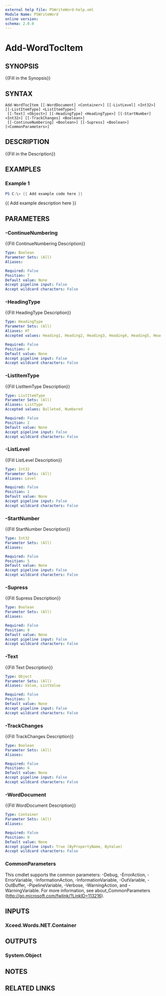 ```yaml
---
external help file: PSWriteWord-help.xml
Module Name: PSWriteWord
online version:
schema: 2.0.0
---
```


# Add-WordTocItem

## SYNOPSIS
{{Fill in the Synopsis}}

## SYNTAX

```
Add-WordTocItem [[-WordDocument] <Container>] [[-ListLevel] <Int32>] [[-ListItemType] <ListItemType>]
 [[-Text] <Object>] [[-HeadingType] <HeadingType>] [[-StartNumber] <Int32>] [[-TrackChanges] <Boolean>]
 [[-ContinueNumbering] <Boolean>] [[-Supress] <Boolean>] [<CommonParameters>]
```

## DESCRIPTION
{{Fill in the Description}}

## EXAMPLES

### Example 1
```powershell
PS C:\> {{ Add example code here }}
```

{{ Add example description here }}

## PARAMETERS

### -ContinueNumbering
{{Fill ContinueNumbering Description}}

```yaml
Type: Boolean
Parameter Sets: (All)
Aliases:

Required: False
Position: 7
Default value: None
Accept pipeline input: False
Accept wildcard characters: False
```

### -HeadingType
{{Fill HeadingType Description}}

```yaml
Type: HeadingType
Parameter Sets: (All)
Aliases: HT
Accepted values: Heading1, Heading2, Heading3, Heading4, Heading5, Heading6, Heading7, Heading8, Heading9

Required: False
Position: 4
Default value: None
Accept pipeline input: False
Accept wildcard characters: False
```

### -ListItemType
{{Fill ListItemType Description}}

```yaml
Type: ListItemType
Parameter Sets: (All)
Aliases: ListType
Accepted values: Bulleted, Numbered

Required: False
Position: 2
Default value: None
Accept pipeline input: False
Accept wildcard characters: False
```

### -ListLevel
{{Fill ListLevel Description}}

```yaml
Type: Int32
Parameter Sets: (All)
Aliases: Level

Required: False
Position: 1
Default value: None
Accept pipeline input: False
Accept wildcard characters: False
```

### -StartNumber
{{Fill StartNumber Description}}

```yaml
Type: Int32
Parameter Sets: (All)
Aliases:

Required: False
Position: 5
Default value: None
Accept pipeline input: False
Accept wildcard characters: False
```

### -Supress
{{Fill Supress Description}}

```yaml
Type: Boolean
Parameter Sets: (All)
Aliases:

Required: False
Position: 8
Default value: None
Accept pipeline input: False
Accept wildcard characters: False
```

### -Text
{{Fill Text Description}}

```yaml
Type: Object
Parameter Sets: (All)
Aliases: Value, ListValue

Required: False
Position: 3
Default value: None
Accept pipeline input: False
Accept wildcard characters: False
```

### -TrackChanges
{{Fill TrackChanges Description}}

```yaml
Type: Boolean
Parameter Sets: (All)
Aliases:

Required: False
Position: 6
Default value: None
Accept pipeline input: False
Accept wildcard characters: False
```

### -WordDocument
{{Fill WordDocument Description}}

```yaml
Type: Container
Parameter Sets: (All)
Aliases:

Required: False
Position: 0
Default value: None
Accept pipeline input: True (ByPropertyName, ByValue)
Accept wildcard characters: False
```

### CommonParameters
This cmdlet supports the common parameters: -Debug, -ErrorAction, -ErrorVariable, -InformationAction, -InformationVariable, -OutVariable, -OutBuffer, -PipelineVariable, -Verbose, -WarningAction, and -WarningVariable.
For more information, see about_CommonParameters (http://go.microsoft.com/fwlink/?LinkID=113216).

## INPUTS

### Xceed.Words.NET.Container


## OUTPUTS

### System.Object

## NOTES

## RELATED LINKS

